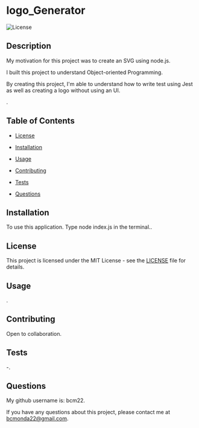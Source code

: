 
  # logo_Generator

  ![License](https://img.shields.io/badge/license-MIT-brightgreen)

  
  ## Description
  
  My motivation for this project was to create an SVG using node.js.
  
  I built this project to understand Object-oriented Programming.

  By creating this project, I'm able to understand how to write test using Jest as well as creating a logo without using an UI.

  .

  ## Table of Contents
  * [License](*license)

  * [Installation](#installation)
  * [Usage](#usage)
  * [Contributing](#contributing)
  * [Tests](#tests)
  * [Questions](#questions)
  
  ## Installation
  
  To use this application. Type node index.js in the terminal..

  ## License
 This project is licensed under the MIT License - see the [LICENSE](LICENSE) file for details.

  
  ## Usage

  .

  ## Contributing

  Open to collaboration.

  ## Tests

  -.

  ## Questions

  My github username is: bcm22.

  If you have any questions about this project, please contact me at bcmonda22@gmail.com.
  
  